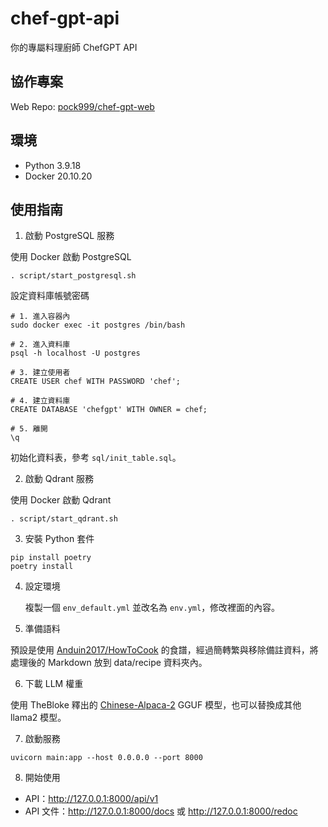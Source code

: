 # chef-gpt-api

你的專屬料理廚師 ChefGPT API

## 協作專案

Web Repo: [pock999/chef-gpt-web](https://github.com/pock999/chef-gpt-web)

## 環境

- Python 3.9.18
- Docker 20.10.20

## 使用指南

1. 啟動 PostgreSQL 服務

使用 Docker 啟動 PostgreSQL

```shell
. script/start_postgresql.sh
```

設定資料庫帳號密碼

```shell
# 1. 進入容器內
sudo docker exec -it postgres /bin/bash

# 2. 進入資料庫
psql -h localhost -U postgres

# 3. 建立使用者
CREATE USER chef WITH PASSWORD 'chef';

# 4. 建立資料庫
CREATE DATABASE 'chefgpt' WITH OWNER = chef;

# 5. 離開
\q
```

初始化資料表，參考 `sql/init_table.sql`。

2. 啟動 Qdrant 服務

使用 Docker 啟動 Qdrant

```shell
. script/start_qdrant.sh
```

3. 安裝 Python 套件

```shell
pip install poetry
poetry install
```

4. 設定環境

   複製一個 `env_default.yml` 並改名為 `env.yml`，修改裡面的內容。

5. 準備語料

預設是使用 [Anduin2017/HowToCook](https://github.com/Anduin2017/HowToCook) 的食譜，經過簡轉繁與移除備註資料，將處理後的 Markdown 放到 data/recipe 資料夾內。

6. 下載 LLM 權重

使用 TheBloke 釋出的 [Chinese-Alpaca-2](https://huggingface.co/TheBloke/Chinese-Alpaca-2-7B-GGUF) GGUF 模型，也可以替換成其他 llama2 模型。

7. 啟動服務

```shell
uvicorn main:app --host 0.0.0.0 --port 8000
```

8. 開始使用

- API：http://127.0.0.1:8000/api/v1
- API 文件：http://127.0.0.1:8000/docs 或 http://127.0.0.1:8000/redoc
